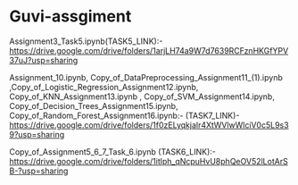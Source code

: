 # Guvi-assgiment
Assignment3_Task5.ipynb(TASK5_LINK):-https://drive.google.com/drive/folders/1arjLH74a9W7d7639RCFznHKGfYPV37uJ?usp=sharing


Assignment_10.ipynb, Copy_of_DataPreprocessing_Assignment11_(1).ipynb ,Copy_of_Logistic_Regression_Assignment12.ipynb, Copy_of_KNN_Assignment13.ipynb , Copy_of_SVM_Assignment14.ipynb, Copy_of_Decision_Trees_Assignment15.ipynb, Copy_of_Random_Forest_Assignment16.ipynb:- (TASK7_LINK)-https://drive.google.com/drive/folders/1f0zELyqkjalr4XtWVlwWlciV0c5L9s39?usp=sharing


Copy_of_Assignment5_6_7_Task_6.ipynb (TASK6_LINK):-https://drive.google.com/drive/folders/1itlph_qNcpuHvU8phQeOV52lLotArSB-?usp=sharing
